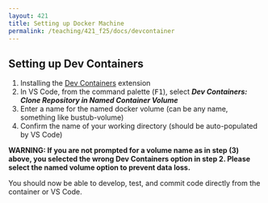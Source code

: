 ```yaml
---
layout: 421 
title: Setting up Docker Machine
permalink: /teaching/421_f25/docs/devcontainer
---
```


## Setting up Dev Containers
1.  Installing the [Dev Containers](https://code.visualstudio.com/docs/devcontainers/containers) extension
2.  In VS Code, from the command palette (<kbd>F1</kbd>), select ***Dev Containers: Clone Repository in Named Container Volume***
3.  Enter a name for the named docker volume (can be any name, something like bustub-volume)
4.  Confirm the name of your working directory (should be auto-populated by VS Code)

**WARNING: If you are not prompted for a volume name as in step (3) above, you selected the wrong Dev Containers option in step 2.  Please select the named volume option to prevent data loss.**

You should now be able to develop, test, and commit code directly from the container or VS Code.
